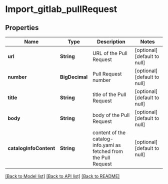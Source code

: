 # Import_gitlab_pullRequest

## Properties

| Name                   | Type           | Description                                                       | Notes                        |
| ---------------------- | -------------- | ----------------------------------------------------------------- | ---------------------------- |
| **url**                | **String**     | URL of the Pull Request                                           | [optional] [default to null] |
| **number**             | **BigDecimal** | Pull Request number                                               | [optional] [default to null] |
| **title**              | **String**     | title of the Pull Request                                         | [optional] [default to null] |
| **body**               | **String**     | body of the Pull Request                                          | [optional] [default to null] |
| **catalogInfoContent** | **String**     | content of the catalog-info.yaml as fetched from the Pull Request | [optional] [default to null] |

[[Back to Model list]](../README.md#documentation-for-models) [[Back to API list]](../README.md#documentation-for-api-endpoints) [[Back to README]](../README.md)
